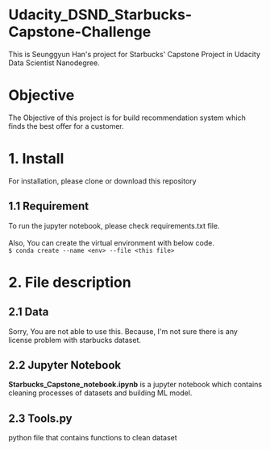 # Udacity_DSND_Starbucks-Capstone-Challenge
This is Seunggyun Han's project for Starbucks' Capstone Project in Udacity Data Scientist Nanodegree.<br>

# Objective
The Objective of this project is for build recommendation system which finds the best offer for a customer.  <br>

# 1. Install
For installation, please clone or download this repository<br>

## 1.1 Requirement
To run the jupyter notebook, please check requirements.txt file.<br><br>
Also, You can create the virtual environment with below code. <br>
`$ conda create --name <env> --file <this file>`<br>

# 2. File description
## 2.1 Data
Sorry, You are not able to use this. Because, I'm not sure there is any license problem with starbucks dataset.<br>
## 2.2 Jupyter Notebook
**Starbucks_Capstone_notebook.ipynb** is a jupyter notebook which contains cleaning processes of datasets and building ML model.<br>

## 2.3 Tools.py
python file that contains functions to clean dataset
